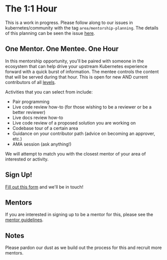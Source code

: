The 1:1 Hour
=======
This is a work in progress. Please follow along to our issues in kubernetes/community with the tag `area/mentorship-planning`. The details of this planning can be seen the issue [here](https://github.com/kubernetes/community/issues/2657).

## One Mentor. One Mentee. One Hour

In this mentorship opportunity, you'll be paired with someone in the ecosystem that can help drive your upstream Kubernetes experience forward with a quick burst of information. The mentee controls the content that will be served during that hour. This is open for new AND current contributors of all [levels](/community-membership.md).

Activities that you can select from include:
* Pair programming
* Live code review how-to (for those wishing to be a reviewer or be a better reviewer)
* Live docs review how-to
* Live code review of a proposed solution you are working on
* Codebase tour of a certain area
* Guidance on your contributor path (advice on becoming an approver, etc.)
* AMA session (ask anything!)

We will attempt to match you with the closest mentor of your area of interested or activity.

## Sign Up!

[Fill out this form](https://goo.gl/forms/9WllkPFTRB999vcc2) and we'll be in touch!

## Mentors

If you are interested in signing up to be a mentor for this, please see the [mentor guidelines](/mentoring/mentors/mentor-guide.md).

## Notes

Please pardon our dust as we build out the process for this and recruit more mentors.
